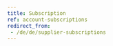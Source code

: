 ```yaml
---
title: Subscription
ref: account-subscriptions
redirect_from:
 - /de/de/supplier-subscriptions
---
```

